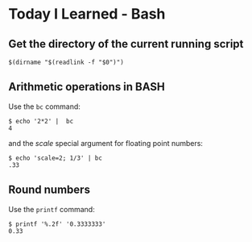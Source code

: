 # Today I Learned - Bash

## Get the directory of the current running script

    $(dirname "$(readlink -f "$0")")

## Arithmetic operations in BASH

Use the `bc` command:

    $ echo '2*2' |  bc
    4

and the *scale* special argument for floating point numbers:

    $ echo 'scale=2; 1/3' | bc
    .33

## Round numbers

Use the `printf` command:

    $ printf '%.2f' '0.3333333'
    0.33

